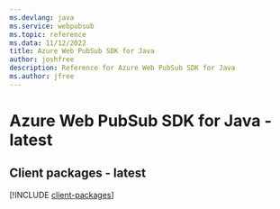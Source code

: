 ```yaml
---
ms.devlang: java
ms.service: webpubsub
ms.topic: reference
ms.data: 11/12/2022
title: Azure Web PubSub SDK for Java
author: joshfree
description: Reference for Azure Web PubSub SDK for Java
ms.author: jfree
---
```

# Azure Web PubSub SDK for Java - latest

## Client packages - latest
[!INCLUDE [client-packages](web-pubsub-client-index.md)]